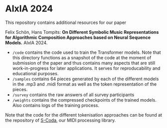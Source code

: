 # AIxIA 2024

This repository contains additional resources for our paper

Felix Schön, Hans Tompits: **On Different Symbolic Music Representations for Algorithmic Composition Approaches based on Neural Sequence Models.** AIxIA 2024.

- ``/code`` contains the code used to train the Transformer models. Note that this directory functions as a snapshot of the code at the moment of submission of the paper and thus contains many aspects that are still work-in-progress for later applications. It serves for reproducability and educational purposes.
- ``/samples`` contains 64 pieces generated by each of the different models in the .mp3 and .midi format as well as the token representation of the pieces.
- ``/survey`` contains the raw answers of all survey participants
- ``/weights`` contains the compressed checkpoints of the trained models. Also contains logs of the training process.

Note that the code for the different tokenisation approaches can be found at the repository of [S-Coda](https://github.com/FelixSchoen/S-Coda/tree/main/scoda/tokenisation), our MIDI processing library.